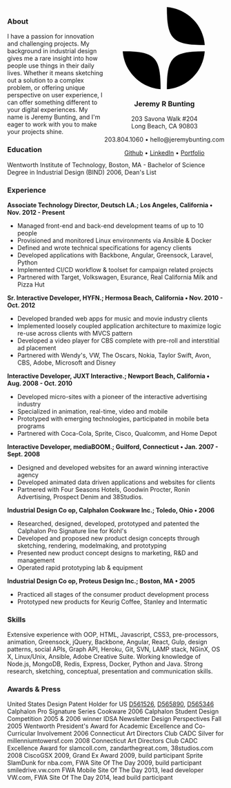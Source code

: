 <style media="screen">
	.container {
		text-align: center
	}
  img {
      float: left;
      height: 30px;
      width: 30px;
	  display: inline-block;
  }
  .address {
      float: right;
  }
</style>
<div class="container">
    <div class="address">
		<svg width="193" height="191" xmlns="http://www.w3.org/2000/svg">
	   <g>
	    <title>background</title>
	    <rect fill="none" id="canvas_background" height="193" width="195" y="-1" x="-1"/>
	   </g>
	   <g>
	    <title>Layer 1</title>
	    <g stroke="null" id="svg_4">
	     <path stroke="null" id="svg_1" d="m102.388134,0c9.513162,0.748721 18.925656,2.875341 27.799154,6.396637c14.599013,5.754876 27.708972,15.203023 37.824048,27.193047c9.517357,11.235011 16.383779,24.701504 19.835866,39.01529c1.228993,5.020836 2.002881,10.146534 2.430722,15.295302c-7.93183,0.031459 -15.865757,-0.121641 -23.782905,-0.585135c-8.38274,-0.536898 -16.78855,-1.390482 -24.965759,-3.376585c-7.57949,-1.849782 -15.087674,-4.804818 -21.081637,-9.917933c-5.306063,-4.45877 -9.093711,-10.496776 -11.52653,-16.939553c-3.397558,-8.965778 -4.720928,-18.546052 -5.574512,-28.044534c-0.778083,-9.655776 -1.019267,-19.349302 -0.958447,-29.036537z" fill="#000000"/>
	     <path stroke="null" id="svg_2" d="m0,102.442663c6.723809,-0.035653 13.447618,0.067112 20.163038,0.379604c8.349184,0.419452 16.715146,1.113644 24.921716,2.766283c7.195692,1.463886 14.359925,3.695369 20.584587,7.680159c3.863149,2.466375 7.269096,5.65211 9.970364,9.355868c4.708344,6.444874 7.273291,14.171172 8.90286,21.912151c1.954644,9.460731 2.667712,19.12909 3.032635,28.76599c0.230698,4.330838 0.174072,8.672162 0.3062,13.005097c-0.102766,1.321273 0.071307,2.644642 -0.054529,3.968012c-13.871264,-0.954252 -27.492955,-5.146671 -39.594133,-11.97744c-13.611204,-7.675964 -25.276153,-18.753681 -33.66099,-31.937044c-8.370157,-13.139321 -13.497952,-28.367511 -14.571748,-43.918679z" fill="#000000"/>
	     <path stroke="null" id="svg_3" d="m161.048439,103.41579c9.718693,-0.805347 19.479332,-1.021365 29.231582,-0.97103c-0.878751,11.054647 -3.613575,21.975069 -8.214959,32.073366c-6.826575,15.119133 -17.705052,28.363317 -31.156864,38.063135c-8.6428,6.247731 -18.344715,11.027382 -28.570945,14.060017c-6.491013,1.946255 -13.19385,3.127012 -19.942826,3.691174c-0.073404,-7.503989 0.102766,-15.007978 0.490758,-22.499384c0.522217,-8.590369 1.325467,-17.205904 3.298987,-25.601228c1.816225,-7.705326 4.731414,-15.360317 9.867599,-21.488505c4.483938,-5.442384 10.624709,-9.313923 17.17864,-11.784493c8.894471,-3.359807 18.392952,-4.697858 27.81803,-5.543053z" fill="#000000"/>
	    </g>
	   </g>
	  </svg>
      <h3>Jeremy R Bunting</h3>
      <p>203 Savona Walk #204<br> Long Beach, CA 90803</p>
      <p>203.804.1060 &bull; hello@jeremybunting.com</p>
      <a href="http://github.com/qbunt">Github</a> &bull; <a href="https://www.linkedin.com/in/jeremybunting">LinkedIn</a> &bull; <a href="http://work.jeremybunting.com">Portfolio</a>
    </div>
</div>

### About
I have a passion for innovation and challenging projects.  My background in industrial design gives me a rare insight into how people use things in their daily lives.  Whether it means sketching out a solution to a complex problem, or offering unique perspective on user experience, I can offer something different to your digital experiences. My name is Jeremy Bunting, and I'm eager to work with you to make your projects shine.

### Education
Wentworth Institute of Technology, Boston, MA - Bachelor of Science Degree in Industrial Design (BIND) 2006, Dean's List

### Experience
**Associate Technology Director, Deutsch LA.; Los Angeles, California &bull; Nov. 2012 - Present**
* Managed front-end and back-end development teams of up to 10 people
* Provisioned and monitored Linux environments via Ansible & Docker
* Defined and wrote technical specifications for agency clients
* Developed applications with Backbone, Angular, Greensock, Laravel, Python
* Implemented CI/CD workflow & toolset for campaign related projects
* Partnered with Target, Volkswagen, Esurance, Real California Milk and Pizza Hut

**Sr. Interactive Developer, HYFN.; Hermosa Beach, California &bull; Nov. 2010 - Oct. 2012**
* Developed branded web apps for music and movie industry clients
* Implemented loosely coupled application architecture to maximize logic re-use across clients with MVCS pattern
* Developed a video player for CBS complete with pre-roll and interstitial ad placement
* Partnered with Wendy's, VW, The Oscars, Nokia, Taylor Swift, Avon, CBS, Adobe, Microsoft and Disney

**Interactive Developer, JUXT Interactive.; Newport Beach, California &bull; Aug. 2008 - Oct. 2010**
* Developed micro-sites with a pioneer of the interactive advertising industry
* Specialized in animation, real-time, video and mobile
* Prototyped with emerging technologies, participated in mobile beta programs
* Partnered with Coca-Cola, Sprite, Cisco, Qualcomm, and Home Depot

**Interactive Developer, mediaBOOM.; Guilford, Connecticut &bull; Jan. 2007 - Sept. 2008**
* Designed and developed websites for an award winning interactive agency
* Developed animated data driven applications and websites for clients
* Partnered with Four Seasons Hotels, Goodwin Procter, Ronin Advertising, Prospect Denim and 38Studios.

**Industrial Design Co op, Calphalon Cookware Inc.; Toledo, Ohio &bull; 2006**
* Researched, designed, developed, prototyped and patented the Calphalon Pro Signature line for Kohl's
* Developed and proposed new product design concepts through sketching, rendering, modelmaking, and prototyping
* Presented new product concept designs to marketing, R&D and management
* Operated rapid prototyping lab & equipment

**Industrial Design Co op, Proteus Design Inc.; Boston, MA &bull; 2005**
* Practiced all stages of the consumer product development process
* Prototyped new products for Keurig Coffee, Stanley and Intermatic

### Skills
Extensive experience with OOP, HTML, Javascript, CSS3, pre-processors, animation, Greensock, jQuery, Backbone, Angular, React, Gulp, design patterns, social APIs, Graph API, Heroku, Git, SVN, LAMP stack, NGinX, OS X, Linux/Unix, Ansible, Adobe Creative Suite. Working knowledge of Node.js, MongoDB, Redis, Express, Docker, Python and Java. Strong research, sketching, conceptual, presentation and communication skills.

### Awards & Press
United States Design Patent Holder for US [D561526](https://www.google.co.ve/patents/USD561526), [D565890](https://www.google.co.ve/patents/USD565890), [D565346](https://www.google.co.ve/patents/USD565346) Calphalon Pro Signature Series Cookware 2006
Calphalon Student Design Competition 2005 & 2006 winner
IDSA Newsletter Design Perspectives Fall 2005
Wentworth President's Award for Academic Excellence and Co-Curricular Involvement 2006
Connecticut Art Directors Club CADC Silver for millenniumtowersf.com 2008
Connecticut Art Directors Club CADC Excellence Award for slamcoll.com, zandarthegreat.com, 38studios.com 2008
CiscoGSX 2009, Grand Ex Award 2009, build participant
Sprite SlamDunk for nba.com, FWA Site Of The Day 2009, build participant
smiledrive.vw.com FWA Mobile Site Of The Day 2013, lead developer
VW.com, FWA Site Of The Day 2014, lead build participant
